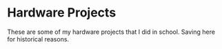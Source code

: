# Hardware Projects

These are some of my hardware projects that I did in school. Saving here for historical reasons.
